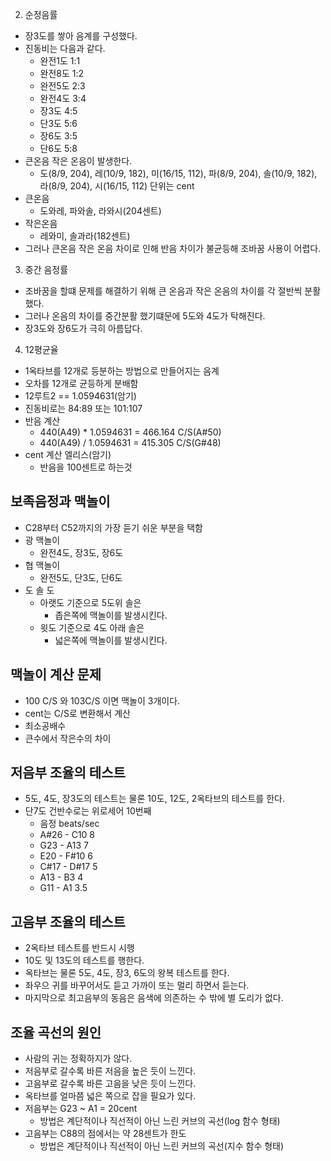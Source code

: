 2. 순정음률
  - 장3도를 쌓아 음계를 구성했다.
  - 진동비는 다음과 같다.
    - 완전1도 1:1
    - 완전8도 1:2
    - 완전5도 2:3
    - 완전4도 3:4
    - 장3도  4:5
    - 단3도  5:6
    - 장6도  3:5
    - 단6도  5:8
  - 큰온음 작은 온음이 발생한다. 
    - 도(8/9, 204), 레(10/9, 182), 미(16/15, 112), 파(8/9, 204), 솔(10/9, 182), 라(8/9, 204), 시(16/15, 112) 단위는 cent
  - 큰온음
    - 도와레, 파와솔, 라와시(204센트)
  - 작은온음
    - 레와미, 솔과라(182센트)
  - 그러나 큰온음 작은 온음 차이로 인해 반음 차이가 불균등해 조바꿈 사용이 어렵다. 

3. 중간 음정률
  - 조바꿈을 할떄 문제를 해결하기 위해 큰 온음과 작은 온음의 차이를 각 절반씩 분활했다.
  - 그러나 온음의 차이를 중간분활 했기떄문에 5도와 4도가 탁해진다.
  - 장3도와 장6도가 극히 아름답다.

4. 12평균율
  - 1옥타브를 12개로 등분하는 방법으로 만들어지는 음계
  - 오차를 12개로 균등하게 분배함
  - 12루트2 == 1.0594631(암기)
  - 진동비로는 84:89 또는 101:107
  - 반음 계산 
    - 440(A49) * 1.0594631 = 466.164 C/S(A#50)
    - 440(A49) / 1.0594631 = 415.305 C/S(G#48)
  - cent 계산 엘리스(암기)
    - 반음을 100센트로 하는것

## 보족음정과 맥놀이
  - C28부터 C52까지의 가장 듣기 쉬운 부분을 택함
  - 광 맥놀이 
    - 완전4도, 장3도, 장6도
  - 협 맥놀이
    - 완전5도, 단3도, 단6도
  - 도 솔 도
    - 아랫도 기준으로 5도위 솔은
      - 좁은쪽에 맥놀이를 발생시킨다.
    - 윗도 기준으로 4도 아래 솔은
      - 넓은쪽에 맥놀이를 발생시킨다.

## 맥놀이 계산 문제 
  - 100 C/S 와 103C/S 이면 맥놀이 3개이다.
  - cent는 C/S로 변환해서 계산
  - 최소공배수
  - 큰수에서 작은수의 차이

## 저음부 조율의 테스트
  - 5도, 4도, 장3도의 테스트는 물론 10도, 12도, 2옥타브의 테스트를 한다.
  - 단7도 건반수로는 위로세어 10번째
    - 음정         beats/sec
    - A#26 - C10      8
    - G23 - A13       7
    - E20 - F#10      6
    - C#17 - D#17     5
    - A13 - B3        4
    - G11 - A1        3.5

## 고음부 조율의 테스트
  - 2옥타브 테스트를 반드시 시행
  - 10도 및 13도의 테스트를 행한다.
  - 옥타브는 물론 5도, 4도, 장3, 6도의 왕복 테스트를 한다.
  - 좌우으 귀를 바꾸어서도 듣고 가까이 또는 멀리 하면서 듣는다.
  - 마지막으로 최고음부의 동음은 음색에 의존하는 수 밖에 별 도리가 없다.

## 조율 곡선의 원인
  - 사람의 귀는 정확하지가 않다.
  - 저음부로 갈수록 바른 저음을 높은 듯이 느낀다.
  - 고음부로 갈수록 바른 고음을 낮은 듯이 느낀다.
  - 옥타브를 얼마쯤 넓은 쪽으로 잡을 필요가 있다.
  - 저음부는 G23 ~ A1 = 20cent 
    - 방법은 계단적이나 직선적이 아닌 느린 커브의 곡선(log 함수 형태)
  - 고음부는 C88의 점에서는 약 28센트가 한도
    - 방법은 계단적이나 직선적이 아닌 느린 커브의 곡선(지수 함수 형태)
